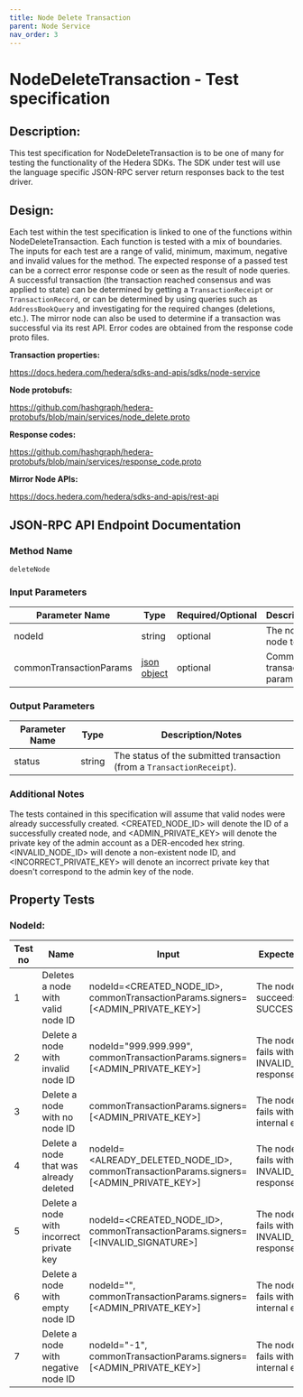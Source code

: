 ```yaml
---
title: Node Delete Transaction
parent: Node Service
nav_order: 3
---
```


# NodeDeleteTransaction - Test specification

## Description:

This test specification for NodeDeleteTransaction is to be one of many for testing the functionality of the Hedera SDKs. The SDK under test will use the language specific JSON-RPC server return responses back to the test driver.

## Design:

Each test within the test specification is linked to one of the functions within NodeDeleteTransaction. Each function is tested with a mix of boundaries. The inputs for each test are a range of valid, minimum, maximum, negative and invalid values for the method. The expected response of a passed test can be a correct error response code or seen as the result of node queries. A successful transaction (the transaction reached consensus and was applied to state) can be determined by getting a `TransactionReceipt` or `TransactionRecord`, or can be determined by using queries such as `AddressBookQuery` and investigating for the required changes (deletions, etc.). The mirror node can also be used to determine if a transaction was successful via its rest API. Error codes are obtained from the response code proto files.

**Transaction properties:**

https://docs.hedera.com/hedera/sdks-and-apis/sdks/node-service

**Node protobufs:**

https://github.com/hashgraph/hedera-protobufs/blob/main/services/node_delete.proto

**Response codes:**

https://github.com/hashgraph/hedera-protobufs/blob/main/services/response_code.proto

**Mirror Node APIs:**

https://docs.hedera.com/hedera/sdks-and-apis/rest-api

## JSON-RPC API Endpoint Documentation

### Method Name

`deleteNode`

### Input Parameters

| Parameter Name          | Type                                                    | Required/Optional | Description/Notes                  |
| ----------------------- | ------------------------------------------------------- | ----------------- | ---------------------------------- |
| nodeId                  | string                                                  | optional          | The node ID of the node to delete. |
| commonTransactionParams | [json object](../common/CommonTransactionParameters.md) | optional          | Common transaction parameters.     |

### Output Parameters

| Parameter Name | Type   | Description/Notes                                                      |
| -------------- | ------ | ---------------------------------------------------------------------- |
| status         | string | The status of the submitted transaction (from a `TransactionReceipt`). |

### Additional Notes

The tests contained in this specification will assume that valid nodes were already successfully created. <CREATED_NODE_ID> will denote the ID of a successfully created node, and <ADMIN_PRIVATE_KEY> will denote the private key of the admin account as a DER-encoded hex string. <INVALID_NODE_ID> will denote a non-existent node ID, and <INCORRECT_PRIVATE_KEY> will denote an incorrect private key that doesn't correspond to the admin key of the node.

## Property Tests

### **NodeId:**

| Test no | Name                                     | Input                                                                                   | Expected response                                                | Implemented (Y/N) |
| ------- | ---------------------------------------- | --------------------------------------------------------------------------------------- | ---------------------------------------------------------------- | ----------------- |
| 1       | Deletes a node with valid node ID        | nodeId=<CREATED_NODE_ID>, commonTransactionParams.signers=[<ADMIN_PRIVATE_KEY>]         | The node deletion succeeds with a SUCCESS status.                | N                 |
| 2       | Delete a node with invalid node ID       | nodeId="999.999.999", commonTransactionParams.signers=[<ADMIN_PRIVATE_KEY>]             | The node deletion fails with an INVALID_NODE_ID response code.   | N                 |
| 3       | Delete a node with no node ID            | commonTransactionParams.signers=[<ADMIN_PRIVATE_KEY>]                                   | The node deletion fails with an SDK internal error.              | N                 |
| 4       | Delete a node that was already deleted   | nodeId=<ALREADY_DELETED_NODE_ID>, commonTransactionParams.signers=[<ADMIN_PRIVATE_KEY>] | The node deletion fails with an INVALID_NODE_ID response code.   | N                 |
| 5       | Delete a node with incorrect private key | nodeId=<CREATED_NODE_ID>, commonTransactionParams.signers=[<INVALID_SIGNATURE>]         | The node deletion fails with an INVALID_SIGNATURE response code. | N                 |
| 6       | Delete a node with empty node ID         | nodeId="", commonTransactionParams.signers=[<ADMIN_PRIVATE_KEY>]                        | The node deletion fails with an SDK internal error.              | N                 |
| 7       | Delete a node with negative node ID      | nodeId="-1", commonTransactionParams.signers=[<ADMIN_PRIVATE_KEY>]                      | The node deletion fails with an SDK internal error.              | N                 |
